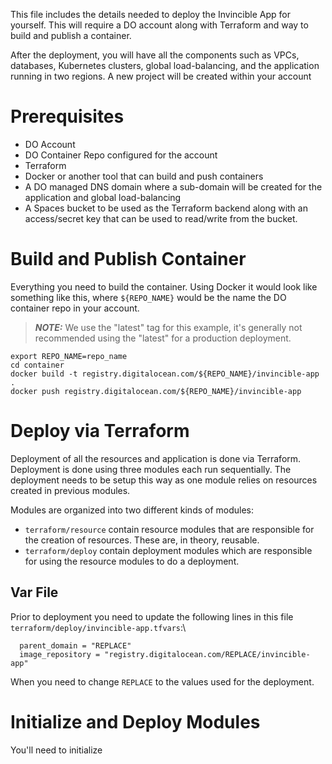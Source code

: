 This file includes the details needed to deploy the Invincible App for yourself. This will require a DO account along with Terraform and way to build and publish a container.

After the deployment, you will have all the components such as VPCs, databases, Kubernetes clusters, global load-balancing, and the application running in two regions. A new project will be created within your account 

# Prerequisites

- DO Account
- DO Container Repo configured for the account
- Terraform
- Docker or another tool that can build and push containers
- A DO managed DNS domain where a sub-domain will be created for the application and global load-balancing
- A Spaces bucket to be used as the Terraform backend along with an access/secret key that can be used to read/write from the bucket.

# Build and Publish Container
Everything you need to build the container. Using Docker it would look like something like this, where `${REPO_NAME}` would be the name the DO container repo in your account.

> **_NOTE:_**  We use the "latest" tag for this example, it's generally not recommended using the "latest" for a production deployment.

```
export REPO_NAME=repo_name 
cd container
docker build -t registry.digitalocean.com/${REPO_NAME}/invincible-app .
docker push registry.digitalocean.com/${REPO_NAME}/invincible-app
```

# Deploy via Terraform

Deployment of all the resources and application is done via Terraform. Deployment is done using three modules each run sequentially. The deployment needs to be setup this way as one module relies on resources created in previous modules. 

Modules are organized into two different kinds of modules:

- `terraform/resource` contain resource modules that are responsible for the creation of resources. These are, in theory, reusable.
- `terraform/deploy` contain deployment modules which are responsible for using the resource modules to do a deployment.

## Var File
Prior to deployment you need to update the following lines in this file `terraform/deploy/invincible-app.tfvars`:\

```
  parent_domain = "REPLACE"
  image_repository = "registry.digitalocean.com/REPLACE/invincible-app"
```

When you need to change `REPLACE` to the values used for the deployment.

# Initialize and Deploy Modules
You'll need to initialize 





